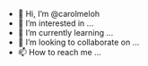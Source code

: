 - 👋 Hi, I’m @carolmeloh
- 👀 I’m interested in ...
- 🌱 I’m currently learning ...
- 💞️ I’m looking to collaborate on ...
- 📫 How to reach me ...

<!---
carolmeloh/carolmeloh is a ✨ special ✨ repository because its `README.md` (this file) appears on your GitHub profile.
You can click the Preview link to take a look at your changes.
--->
